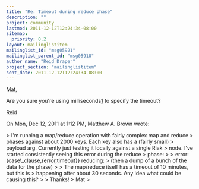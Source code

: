 ```yaml
---
title: "Re: Timeout during reduce phase"
description: ""
project: community
lastmod: 2011-12-12T12:24:34-08:00
sitemap:
  priority: 0.2
layout: mailinglistitem
mailinglist_id: "msg05921"
mailinglist_parent_id: "msg05918"
author_name: "Reid Draper"
project_section: "mailinglistitem"
sent_date: 2011-12-12T12:24:34-08:00
---
```



Mat,

Are you sure you're using milliseconds[1] to specify the timeout?

[1]: http://wiki.basho.com/MapReduce.html#HTTP-Query-Syntax

Reid

On Mon, Dec 12, 2011 at 1:12 PM, Matthew A. Brown wrote:

&gt; I'm running a map/reduce operation with fairly complex map and reduce
&gt; phases against about 2000 keys. Each key also has a (fairly small)
&gt; payload arg. Currently just testing it locally against a single Riak
&gt; node. I've started consistently seeing this error during the reduce
&gt; phase:
&gt;
&gt; error:{case\\_clause,{error,timeout}} reducing:
&gt; (then a dump of a bunch of the data for the phase)
&gt;
&gt; The map/reduce itself has a timeout of 10 minutes, but this is
&gt; happening after about 30 seconds. Any idea what could be causing this?
&gt;
&gt; Thanks!
&gt; Mat
&gt;

